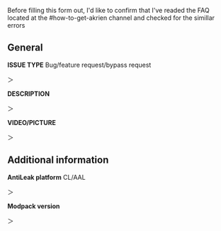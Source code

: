 Before filling this form out, I'd like to confirm that I've readed the FAQ located at the #how-to-get-akrien channel and checked for the simillar errors

## General
**ISSUE TYPE**
Bug/feature request/bypass request

＞ 

**DESCRIPTION**

＞

**VIDEO/PICTURE**

＞
## Additional information
**AntiLeak platform** CL/AAL

＞

**Modpack version**

＞
